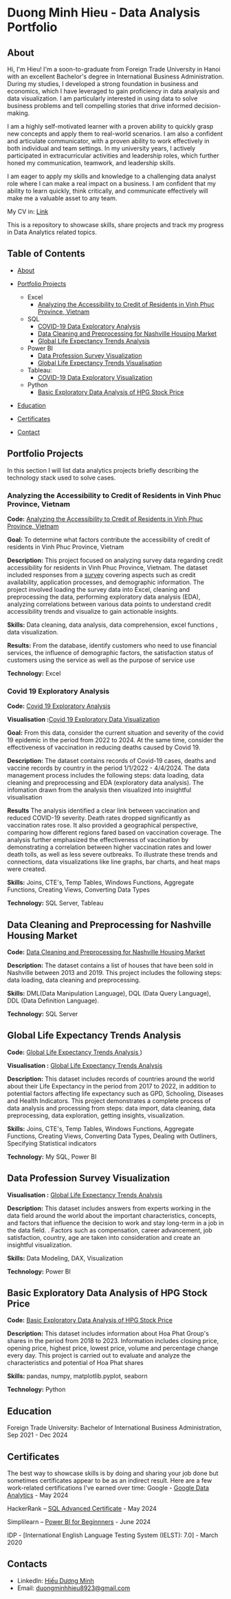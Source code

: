 # Duong Minh Hieu - Data Analysis Portfolio
## About
Hi, I'm Hieu! I'm a soon-to-graduate from Foreign Trade University in Hanoi with an excellent Bachelor's degree in International Business Administration. During my studies, I developed a strong foundation in business and economics, which I have leveraged to gain proficiency in data analysis and data visualization. I am particularly interested in using data to solve business problems and tell compelling stories that drive informed decision-making.

I am a highly self-motivated learner with a proven ability to quickly grasp new concepts and apply them to real-world scenarios. I am also a confident and articulate communicator, with a proven ability to work effectively in both individual and team settings. In my university years, I actively participated in extracurricular activities and leadership roles, which further honed my communication, teamwork, and leadership skills.

I am eager to apply my skills and knowledge to a challenging data analyst role where I can make a real impact on a business. I am confident that my ability to learn quickly, think critically, and communicate effectively will make me a valuable asset to any team.

My CV in: [Link](https://github.com/hieuminh8923/Hieu-s-Portfolio-/blob/main/D%C6%B0%C6%A1ng%20Minh%20Hi%E1%BA%BFu%20-%20CV.pdf)

This is a repository to showcase skills, share projects and track my progress in Data Analytics related topics.

## Table of Contents
- [About](https://github.com/hieuminh8923/Hieu-s-Portfolio-/edit/main/README.md#about)
- [Portfolio Projects](https://github.com/hieuminh8923/Hieu-s-Portfolio-/tree/main)
  - Excel
    - [Analyzing the Accessibility to Credit of Residents in Vinh Phuc Province, Vietnam](https://github.com/hieuminh8923/Hieu-s-Portfolio-/blob/main/README.md#analyzing-the-accessibility-to-credit-of-residents-in-vinh-phuc-province-vietnam)
  - SQL
    - [COVID-19 Data Exploratory Analysis](https://github.com/hieuminh8923/Hieu-s-Portfolio-/blob/main/README.md#covid-19-exploratory-analysis)
    - [Data Cleaning and Preprocessing for Nashville Housing Market](https://github.com/hieuminh8923/Hieu-s-Portfolio-/blob/main/README.md#data-cleaning-and-preprocessing-for-nashville-housing-market)
    - [Global Life Expectancy Trends Analysis](https://github.com/hieuminh8923/Hieu-s-Portfolio-/blob/main/README.md#global-life-expectancy-trends-analysis)
  - Power BI
    - [Data Profession Survey Visualization](https://github.com/hieuminh8923/Hieu-s-Portfolio-/blob/main/README.md#data-profession-survey-visualization)
    - [Global Life Expectancy Trends Visualisation](https://github.com/hieuminh8923/Hieu-s-Portfolio-/blob/main/README.md#global-life-expectancy-trends-analysis)
  - Tableau: 
    - [COVID-19 Data Exploratory Visualization](https://github.com/hieuminh8923/Hieu-s-Portfolio-/blob/main/README.md#covid-19-exploratory-analysis)
  - Python
    - [Basic Exploratory Data Analysis of HPG Stock Price](https://github.com/hieuminh8923/Hieu-s-Portfolio-/blob/main/README.md#basic-exploratory-data-analysis-of-hpg-stock-price)

- [Education](https://github.com/hieuminh8923/Hieu-s-Portfolio-/blob/main/README.md#education)
- [Certificates](https://github.com/hieuminh8923/Hieu-s-Portfolio-/blob/main/README.md#certificates)
- [Contact](https://github.com/hieuminh8923/Hieu-s-Portfolio-/blob/main/README.md#contacts)

## Portfolio Projects
In this section I will list data analytics projects briefly describing the technology stack used to solve cases.

### Analyzing the Accessibility to Credit of Residents in Vinh Phuc Province, Vietnam
**Code:** [Analyzing the Accessibility to Credit of Residents in Vinh Phuc Province, Vietnam]([url](https://github.com/hieuminh8923/Hieu-s-Portfolio-/blob/main/Excel_Vinh_Phuc_Province_Credit_Accessibility_Analysis))

**Goal:** To determine what factors contribute the accessibility of credit of residents in Vinh Phuc Province, Vietnam

**Description:** This project focused on analyzing survey data regarding credit accessibility for residents in Vinh Phuc Province, Vietnam. The dataset included responses from a [survey](https://github.com/hieuminh8923/Hieu-s-Portfolio-/blob/main/Word_Credit_Accessibility_Survey) covering aspects such as credit availability, application processes, and demographic information. The project involved loading the survey data into Excel, cleaning and preprocessing the data, performing exploratory data analysis (EDA), analyzing correlations between various data points to understand credit accessibility trends and visualize to gain actionable insights.

**Skills:** Data cleaning, data analysis, data comprehension, excel functions , data visualization.

**Results:** 
From the database, identify customers who need to use financial services, the influence of demographic factors, the satisfaction status of customers using the service as well as the purpose of service use

**Technology:** Excel 

### Covid 19 Exploratory Analysis
**Code:** [ Covid 19 Exploratory Analysis]([url](https://github.com/hieuminh8923/Hieu-s-Portfolio-/blob/main/SQL_Covid19_EDA))

**Visualisation :**[Covid 19 Exploratory Data Visualization](https://public.tableau.com/app/profile/hieu.duong5905/viz/Project1-Tableau_17167468973560/Dashboard1)

**Goal:** From this data, consider the current situation and severity of the covid 19 epidemic in the period from 2022 to 2024. At the same time, consider the effectiveness of vaccination in reducing deaths caused by Covid 19.

**Description:**  The dataset contains records of Covid-19 cases, deaths and vaccine records by country in the period 1/1/2022 - 4/4/2024. The data management process includes the following steps: data loading, data cleaning and preprocessing and EDA (exploratory data analysis). The infomation drawn from the analysis then visualized into insightful visualisation

**Results** The analysis identified a clear link between vaccination and reduced COVID-19 severity. Death rates dropped significantly as vaccination rates rose. It also provided a geographical perspective, comparing how different regions fared based on vaccination coverage. The analysis further emphasized the effectiveness of vaccination by demonstrating a correlation between higher vaccination rates and lower death tolls, as well as less severe outbreaks. To illustrate these trends and connections, data visualizations like line graphs, bar charts, and heat maps were created.

**Skills:** Joins, CTE's, Temp Tables, Windows Functions, Aggregate Functions, Creating Views, Converting Data Types

**Technology:** SQL Server, Tableau

## Data Cleaning and Preprocessing for Nashville Housing Market

**Code:** [ Data Cleaning and Preprocessing for Nashville Housing Market](https://github.com/hieuminh8923/Hieu-s-Portfolio-/blob/main/SQL_Nashville_Housing_Data_Cleaning)

**Description:** The dataset contains a list of houses that have been sold in Nashville between 2013 and 2019. This project includes the following steps: data loading, data cleaning and preprocessing.

**Skills:** DML(Data Manipulation Language), DQL (Data Query Language), DDL (Data Definition Language).

**Technology:** SQL Server

## Global Life Expectancy Trends Analysis 

**Code:** [Global Life Expectancy Trends Analysis ](https://github.com/hieuminh8923/Hieu-s-Portfolio-/blob/main/SQL_World_Life_Expectancy_Analysis))

**Visualisation :** [Global Life Expectancy Trends Analysis ](https://github.com/hieuminh8923/Hieu-s-Portfolio-/blob/main/Power%20BI_World%20Life%20Expectancy.pbix)

**Description:** This dataset includes records of countries around the world about their Life Expectancy in the period from 2017 to 2022, in addition to potential factors affecting life expectancy such as GPD, Schooling, Diseases and Health Indicators. This project demonstrates a complete process of data analysis and processing from steps: data import, data cleaning, data preprocessing, data exploration, getting insights, visualization. 

**Skills:** Joins, CTE's, Temp Tables, Windows Functions, Aggregate Functions, Creating Views, Converting Data Types, Dealing with Outliners, Specifying Statistical indicators

**Technology:** My SQL, Power BI

## Data Profession Survey Visualization

**Visualisation :** [Global Life Expectancy Trends Analysis ](https://github.com/hieuminh8923/Hieu-s-Portfolio-/blob/main/Power%20BI_World%20Life%20Expectancy.pbix)

**Description:**  This dataset includes answers from experts working in the data field around the world about the important characteristics, concepts, and factors that influence the decision to work and stay long-term in a job in the data field. . Factors such as compensation, career advancement, job satisfaction, country, age are taken into consideration and create an insightful visualization.

**Skills:** Data Modeling, DAX, Visualization

**Technology:** Power BI

## Basic Exploratory Data Analysis of HPG Stock Price

**Code:** [Basic Exploratory Data Analysis of HPG Stock Price ](https://github.com/hieuminh8923/Hieu-s-Portfolio-/blob/main/Python_Basic%20Exploratory%20Data%20Analysis%20of%20HPG%20Stock%20Price)

**Description:**  This dataset includes information about Hoa Phat Group's shares in the period from 2018 to 2023. Information includes closing price, opening price, highest price, lowest price, volume and percentage change every day. This project is carried out to evaluate and analyze the characteristics and potential of Hoa Phat shares

**Skills:** pandas, numpy, matplotlib.pyplot, seaborn

**Technology:** Python

## Education
Foreign Trade University: 
Bachelor of International Business Administration,
Sep 2021 - Dec 2024

## Certificates
The best way to showcase skills is by doing and sharing your job done but sometimes certificates appear to be as an indirect result. Here are a few work-related certifications I've earned over time:
Google - [Google Data Analytics](https://www.coursera.org/account/accomplishments/specialization/U8G4CPCESUJX) - May 2024

HackerRank – [SQL Advanced Certificate](https://www.hackerrank.com/certificates/04cde9f9e9ea) - May 2024

Simplilearn – [Power BI for Beginnners](https://www.simplilearn.com/skillup-certificate-landing?token=eyJjb3Vyc2VfaWQiOiIxNzIyIiwiY2VydGlmaWNhdGVfdXJsIjoiaHR0cHM6XC9cL2NlcnRpZmljYXRlcy5zaW1wbGljZG4ubmV0XC9zaGFyZVwvdGh1bWJfNjc5NzM4MF8xNzE4OTU2ODI0LnBuZyIsInVzZXJuYW1lIjoiRFx1MDFiMFx1MDFhMW5nIE1pbmggSGlcdTFlYmZ1In0%3D&utm_source=shared-certificate&utm_medium=lms&utm_campaign=shared-certificate-promotion&referrer=https%3A%2F%2Flms.simplilearn.com%2Fcourses%2F4211%2FPower-BI-for-Beginners%2Fcertificate%2Fdownload-skillup&%24web_only=true&_branch_match_id=1252543121271999669&_branch_referrer=H4sIAAAAAAAAA8soKSkottLXL87MLcjJ1EssKNDLyczL1k%2FV9y6xzDJLKy938k4CAGT1ZlklAAAA) - June 2024

IDP - [International English Language Testing System (IELST): 7.0] - March 2020

## Contacts
- LinkedIn: [Hiếu Dương Minh](https://www.linkedin.com/in/hi%E1%BA%BFu-d%C6%B0%C6%A1ng-minh-37660022a/)
- Email: duongminhhieu8923@gmail.com

